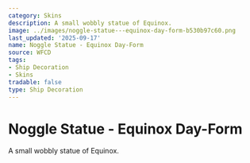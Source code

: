 ```yaml
---
category: Skins
description: A small wobbly statue of Equinox.
image: ../images/noggle-statue---equinox-day-form-b530b97c60.png
last_updated: '2025-09-17'
name: Noggle Statue - Equinox Day-Form
source: WFCD
tags:
- Ship Decoration
- Skins
tradable: false
type: Ship Decoration
---
```


# Noggle Statue - Equinox Day-Form

A small wobbly statue of Equinox.

